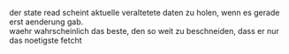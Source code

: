 der state read scheint aktuelle veraltetete daten zu holen, wenn es gerade erst aenderung gab. \
waehr wahrscheinlich das beste, den so weit zu beschneiden, dass er nur das noetigste fetcht